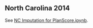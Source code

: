 North Carolina 2014
---

See [NC Imputation for PlanScore.ipynb](https://github.com/migurski/Redistricting/blob/3b5cbbef8d4e949f30a22892f9ffbea0e889e7ec/37%20-%20North%20Carolina/NC%20Imputation%20for%20PlanScore.ipynb).